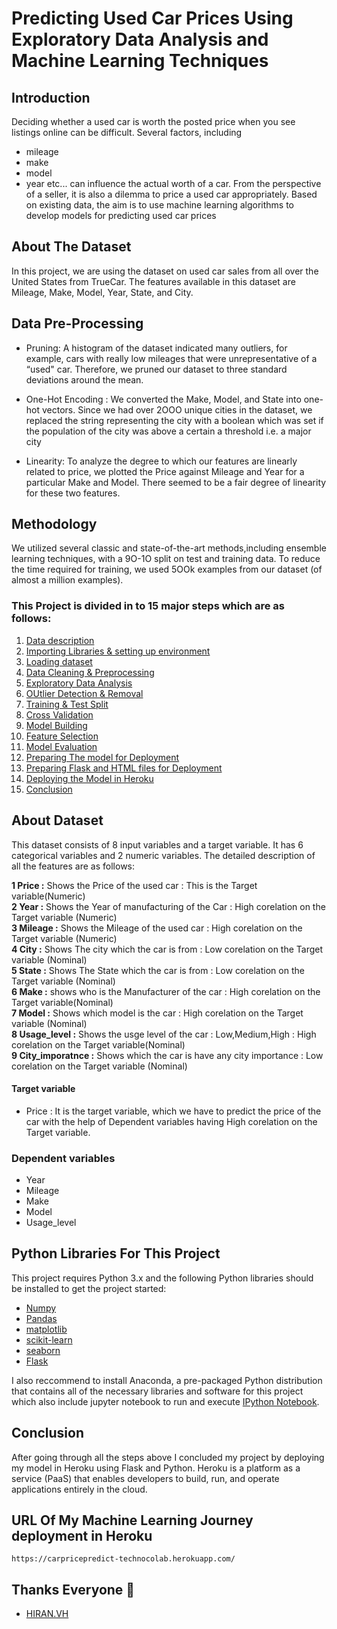 # Predicting Used Car Prices Using Exploratory Data Analysis and Machine Learning Techniques

## Introduction
Deciding whether a used car is worth the posted price when you see listings online can be difficult. Several factors, including 
* mileage 
* make 
* model 
* year etc... 
can influence the actual worth of a car. From the perspective of a seller, it is also a dilemma to price a used car appropriately. Based on existing data, the aim is to use machine learning algorithms to develop models for predicting used car prices

## About The Dataset 
In this project, we are using the dataset on used car sales from all over the United States from TrueCar. The features available in this dataset are Mileage, Make, Model, Year, State, and City.

## Data Pre-Processing
* Pruning: 
    A histogram of the dataset indicated many outliers, for example, cars with really low mileages that were unrepresentative of a “used" car. Therefore, we pruned our dataset to three standard deviations around the mean.

* One-Hot Encoding : 
    We converted the Make, Model, and State into one-hot vectors. Since we had over 2OOO unique cities in the dataset, we replaced the string representing the city with a boolean which was set if the population of the city was above a certain a threshold i.e. a major city

* Linearity: 
    To analyze the degree to which our features are linearly related to price, we plotted the Price against Mileage and Year for a particular Make and Model. There seemed to be a fair degree of linearity for these two features.

## Methodology
We utilized several classic and state-of-the-art methods,including ensemble learning techniques, with a 9O-1O split on test and training data. To reduce the time required for training, we used 5OOk examples from our dataset (of almost a million examples).

### This Project is divided in to 15 major steps which are as follows:

1. [Data description](#data-desc)
2. [Importing Libraries & setting up environment](#imp-lib)
3. [Loading dataset](#data-load)
4. [Data Cleaning & Preprocessing](#data-prep)
5. [Exploratory Data Analysis](#data-eda)
6. [OUtlier Detection & Removal](#data-out)
7. [Training & Test Split](#data-train)
8. [Cross Validation](#cross-val)
9. [Model Building](#data-model)
10. [Feature Selection](#model-eval)<br>
11. [Model Evaluation](#model-inter)
12. [Preparing The model for Deployment](#model-deployment)
13. [Preparing Flask and HTML files for Deployment](#model-deployment)
14. [Deploying the Model in Heroku ](#model-heroku)
15. [Conclusion](#data-conc)


## About Dataset

This dataset consists of 8 input variables and a target variable. It has 6 categorical variables and 2 numeric variables. The detailed description of all the features are as follows:

**1 Price :** Shows the Price of the used car : This is the Target variable(Numeric)<br>
**2 Year :** Shows the Year of manufacturing of the Car : High corelation on the Target variable (Numeric)<br>
**3 Mileage :** Shows the Mileage of the used car : High corelation on the Target variable (Numeric)<br>
**4 City :** Shows The city which the car is from : Low corelation on the Target variable (Nominal)<br>
**5 State :** Shows The State which the car is from : Low corelation on the Target variable (Nominal)<br>
**6 Make :** shows who is the Manufacturer of the car : High corelation on the Target variable(Nominal)<br>
**7 Model :** Shows which model is the car : High corelation on the Target variable (Nominal)<br>
**8 Usage_level :** Shows the usge level of the car : Low,Medium,High : High corelation on the Target variable(Nominal)<br>
**9 City_imporatnce :** Shows which the car is have any city importance : Low corelation on the Target variable (Nominal)<br>

#### Target variable
* Price :
 It is the target variable, which we have to predict the price of the car with the help of Dependent variables having High corelation on the Target variable.

### Dependent variables
* Year
* Mileage
* Make
* Model
* Usage_level

## Python Libraries For This Project 
This project requires Python 3.x and the following Python libraries should be installed to get the project started:
- [Numpy](http://www.numpy.org/)
- [Pandas](http://pandas.pydata.org/)
- [matplotlib](https://matplotlib.org/)
- [scikit-learn](https://scikit-learn.org/stable/)
- [seaborn](https://seaborn.pydata.org/installing.html)
- [Flask](https://flask.palletsprojects.com/en/2.1.x/)

I also reccommend to install Anaconda, a pre-packaged Python distribution that contains all of the necessary libraries and software for this project which also include jupyter notebook to run and execute [IPython Notebook](http://ipython.org/notebook.html).

## Conclusion
 After going through all the steps above I concluded my project by deploying my model in Heroku using Flask and Python. 
 Heroku is a platform as a service (PaaS) that enables developers to build, run, and operate applications entirely in the cloud.

 ## URL Of My Machine Learning Journey deployment in Heroku
    https://carpricepredict-technocolab.herokuapp.com/
    
    
 ## Thanks Everyone :slightly_smiling_face:
   - [HIRAN.VH](https://www.linkedin.com/in/hiranvh/)
